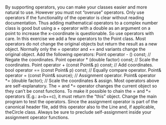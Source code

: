 By supporting operators, you can make your classes easier and more natural to use. However
you must not “overuse” operators. Only use operators if the functionality of the operator is
clear without reading documentation. Thus adding mathematical operators to a complex
number class is good but using a + operator with a double as an argument on a point to
increase the x-coordinate is questionable. So use operators with care.
In this exercise we add a few operators to the Point class. Most operators do not change the
original objects but return the result as a new object. Normally only the = operator and +=
and variants change the original object. Add the following operators:
	Point operator - () const; // Negate the coordinates.
	Point operator * (double factor) const; // Scale the coordinates.
	Point operator + (const Point& p) const; // Add coordinates.
	bool operator == (const Point& p) const; // Equally compare operator.
	Point& operator = (const Point& source); // Assignment operator.
	Point& operator *= (double factor); // Scale the coordinates & assign.
Most operators above are self-explanatory. The = and *= operator changes the current object
so they can’t be const functions. To make it possible to chain the = and *= operators (E.g.:
a=b+=c), it must return the “this” object.
Change the main program to test the operators.
Since the assignment operator is part of the canonical header file, add this operator also to
the Line and, if applicable, theCircle class. Always be sure to preclude self-assignment inside
your assignment operator functions.